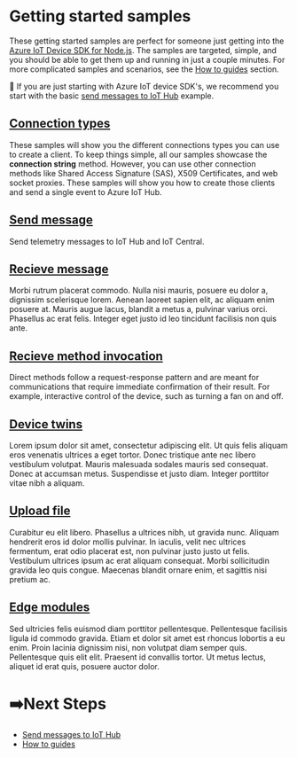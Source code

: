 # Getting started samples

These getting started samples are perfect for someone just getting into the [Azure IoT Device SDK for Node.js](https://github.com/Azure/azure-iot-sdk-node). The samples are targeted, simple, and you should be able to get them up and running in just a couple minutes. For more complicated samples and scenarios, see the [How to guides](../how%20to%20guides) section.

🔔 If you are just starting with Azure IoT device SDK's, we recommend you start with the basic [send messages to IoT Hub](src/send%20messages) example.

## [Connection types](src/connections)

These samples will show you the different connections types you can use to create a client. To keep things simple, all our samples showcase the **connection string** method. However, you can use other connection methods like Shared Access Signature (SAS), X509 Certificates, and web socket proxies. These samples will show you how to create those clients and send a single event to Azure IoT Hub. 

## [Send message](src/send%20messages)

Send telemetry messages to IoT Hub and IoT Central.

## [Recieve message](src/receive%20messages)

Morbi rutrum placerat commodo. Nulla nisi mauris, posuere eu dolor a, dignissim scelerisque lorem. Aenean laoreet sapien elit, ac aliquam enim posuere at. Mauris augue lacus, blandit a metus a, pulvinar varius orci. Phasellus ac erat felis. Integer eget justo id leo tincidunt facilisis non quis ante. 

## [Recieve method invocation](src/receive%20method%20invocation)

Direct methods follow a request-response pattern and are meant for communications that require immediate confirmation of their result. For example, interactive control of the device, such as turning a fan on and off.

## [Device twins](src/device%20twins)

Lorem ipsum dolor sit amet, consectetur adipiscing elit. Ut quis felis aliquam eros venenatis ultrices a eget tortor. Donec tristique ante nec libero vestibulum volutpat. Mauris malesuada sodales mauris sed consequat. Donec at accumsan metus. Suspendisse et justo diam. Integer porttitor vitae nibh a aliquam.

## [Upload file](src/upload%20files)

Curabitur eu elit libero. Phasellus a ultrices nibh, ut gravida nunc. Aliquam hendrerit eros id dolor mollis pulvinar. In iaculis, velit nec ultrices fermentum, erat odio placerat est, non pulvinar justo justo ut felis. Vestibulum ultrices ipsum ac erat aliquam consequat. Morbi sollicitudin gravida leo quis congue. Maecenas blandit ornare enim, et sagittis nisi pretium ac.

## [Edge modules](src/edge%20modules)

Sed ultricies felis euismod diam porttitor pellentesque. Pellentesque facilisis ligula id commodo gravida. Etiam et dolor sit amet est rhoncus lobortis a eu enim. Proin lacinia dignissim nisi, non volutpat diam semper quis. Pellentesque quis elit elit. Praesent id convallis tortor. Ut metus lectus, aliquet id erat quis, posuere auctor dolor. 

# ➡️Next Steps

- [Send messages to IoT Hub](./src/send%20messages)
- [How to guides](src/../../how%20to%20guides)